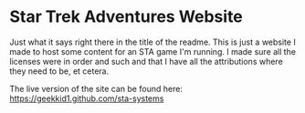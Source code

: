 # Star Trek Adventures Website

Just what it says right there in the title of the readme. This is just a website I made to host some content for an STA game I'm running. I made sure all the licenses were in order and such and that I have all the attributions where they need to be, et cetera.

The live version of the site can be found here: https://geekkid1.github.com/sta-systems